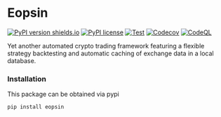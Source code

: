 # Eopsin

[![PyPI version shields.io](https://img.shields.io/pypi/v/eopsin.svg)](https://pypi.org/project/eopsin)
[![PyPI license](https://img.shields.io/pypi/l/eopsin.svg)](https://pypi.org/project/eopsin)
[![Test](https://github.com/cxkoda/plutus/workflows/Test/badge.svg)](https://github.com/cxkoda/plutus/actions)
[![Codecov](https://img.shields.io/codecov/c/gh/cxkoda/eopsin)](https://codecov.io/gh/cxkoda/eopsin)
[![CodeQL](https://github.com/cxkoda/plutus/actions/workflows/codeql-analysis.yml/badge.svg)](https://github.com/cxkoda/plutus/actions/workflows/codeql-analysis.yml)

Yet another automated crypto trading framework featuring a flexible strategy backtesting and automatic caching of exchange data in a local database.

### Installation

This package can be obtained via pypi
```
pip install eopsin
```